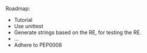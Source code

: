Roadmap:

- Tutorial
- Use unittest
- Generate strings based on the RE, for testing the RE.
- ...
- Adhere to PEP0008